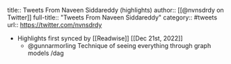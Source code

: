 title:: Tweets From Naveen Siddareddy (highlights)
author:: [[@nvnsdrdy on Twitter]]
full-title:: "Tweets From Naveen Siddareddy"
category:: #tweets
url:: https://twitter.com/nvnsdrdy

- Highlights first synced by [[Readwise]] [[Dec 21st, 2022]]
	- @gunnarmorling Technique of seeing everything through graph models /dag